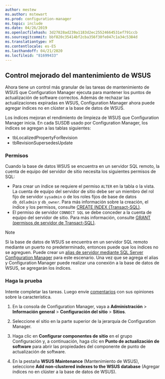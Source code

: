 ```yaml
---
author: mestew
ms.author: mstewart
ms.prod: configuration-manager
ms.topic: include
ms.date: 04/26/2019
ms.openlocfilehash: 3d27828ad239a1183d2ec25524664531ef791ccb
ms.sourcegitcommit: bbf820c35414bf2cba356f30fe047c1a34c5384d
ms.translationtype: HT
ms.contentlocale: es-ES
ms.lasthandoff: 04/21/2020
ms.locfileid: "81699433"
---
```

## <a name="improved-control-over-wsus-maintenance"></a>Control mejorado del mantenimiento de WSUS
<!--41101009-->

Ahora tiene un control más granular de las tareas de mantenimiento de WSUS que Configuration Manager ejecuta para mantener los puntos de actualización de software correctos. Además de rechazar las actualizaciones expiradas en WSUS, Configuration Manager ahora puede agregar índices no en clúster a la base de datos de WSUS. 

Los índices mejoran el rendimiento de limpieza de WSUS que Configuration Manager inicia. En cada SUSDB usado por Configuration Manager, los índices se agregan a las tablas siguientes:

- tbLocalizedPropertyForRevision
- tbRevisionSupersedesUpdate

### <a name="permissions"></a>Permisos

Cuando la base de datos WSUS se encuentra en un servidor SQL remoto, la cuenta de equipo del servidor de sitio necesita los siguientes permisos de SQL:

- Para crear un índice se requiere el permiso `ALTER` en la tabla o la vista. La cuenta de equipo del servidor de sitio debe ser un miembro del rol fijo de servidor `sysadmin` o de los roles fijos de base de datos `db_ddladmin` y `db_owner`. Para más información sobre la creación, el índice y los permisos, consulte [CREATE INDEX (Transact-SQL)](https://docs.microsoft.com/sql/t-sql/statements/create-index-transact-sql?view=sql-server-2017#permissions).
- El permiso de servidor `CONNECT SQL` se debe conceder a la cuenta de equipo del servidor de sitio. Para más información, consulte [GRANT (permisos de servidor de Transact-SQL)](https://docs.microsoft.com/sql/t-sql/statements/grant-server-permissions-transact-sql?view=sql-server-2017).

> [!NOTE]  
>  Si la base de datos de WSUS se encuentra en un servidor SQL remoto mediante un puerto no predeterminado, entonces puede que los índices no se agreguen. Puede crear un [alias de servidor mediante SQL Server Configuration Manager](https://docs.microsoft.com/sql/database-engine/configure-windows/create-or-delete-a-server-alias-for-use-by-a-client?view=sql-server-2017) para este escenario. Una vez que se agrega el alias y Configuration Manager puede realizar una conexión a la base de datos de WSUS, se agregarán los índices. 

### <a name="try-it-out"></a>Haga la prueba

Intente completar las tareas. Luego envíe [comentarios](../../../../understand/find-help.md#product-feedback) con sus opiniones sobre la característica.

1. En la consola de Configuration Manager, vaya a **Administración** > **Información general** > **Configuración del sitio** > **Sitios**.

2. Seleccione el sitio en la parte superior de la jerarquía de Configuration Manager.

3. Haga clic en **Configurar componentes de sitio** en el grupo Configuración y, a continuación, haga clic en **Punto de actualización de software** para abrir las propiedades del componente de punto de actualización de software.

4. En la pestaña **WSUS Maintenance** (Mantenimiento de WSUS), seleccione **Add non-clustered indexes to the WSUS database** (Agregar índices no en clúster a la base de datos de WSUS).
